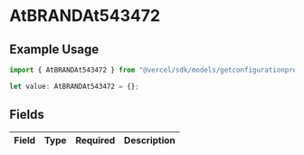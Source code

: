 # AtBRANDAt543472

## Example Usage

```typescript
import { AtBRANDAt543472 } from "@vercel/sdk/models/getconfigurationproductsop.js";

let value: AtBRANDAt543472 = {};
```

## Fields

| Field       | Type        | Required    | Description |
| ----------- | ----------- | ----------- | ----------- |